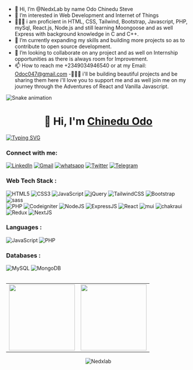 - 👋 Hi, I’m @NedxLab by name Odo Chinedu Steve
- 👀 I’m interested in Web Development and Internet of Things
- 👨🏾‍💻 i am proficient in HTML, CSS, Tailwind, Bootstrap, Javascript, PHP, mySql, React.js, Node.js and still learning Moongoose and as well Express with background knowledge in C and C++.
- 🌱 I’m currently expanding my skills and building more projects so as to contribute to open source development.
- 💞️ I’m looking to collaborate on any project and as well on Internship opportunities as there is always room for Improvement.
- 📫 How to reach me +2349034946540 or at my Email: Odoc047@gmail.com
-👨🏾‍💻 i'll be building beautiful projects and be sharing them here i'll love you to support me and as well join me on my journey through the Adventures of React and Vanilla Javascript.
<!---
NedxLab/NedxLab is a ✨ special ✨ repository because its `README.md` (this file) appears on your GitHub profile.
You can click the Preview link to take a look at your changes.
--->


  
![Snake animation](https://github.com/nedxlab/nedxlab/blob/output/github-contribution-grid-snake.svg)

<h1 align="center">👋 Hi, I'm <a href="https://www.linkedin.com/in/jigar-sable/" target="_blank"> Chinedu Odo </a></h1>
<a href="https://git.io/typing-svg"><img src="https://readme-typing-svg.herokuapp.com?font=Rajdhani&weight=600&size=26&pause=1204&color=1A5C79&background=193F1300&center=true&vCenter=true&width=486&height=52&lines=My+name+is+Chinedu+Odo;I+am+a+Full-Stack+Developer;I+have+a+Confession++%F0%9F%98%9E%F0%9F%98%94;I+love+Javascript+so+much+;+I+do+everything++Frontend" alt="Typing SVG" /></a>


<h3 align="left" font-family="Rajdhani" >Connect with me: </h3>
<div align="left">
  <a href="https://www.linkedin.com/in/jigar-sable/"><img alt="LinkedIn" src="https://img.shields.io/badge/linkedin-%230077B5.svg?style=for-the-badge&logo=linkedin&logoColor=white"/></a>
  <a href="mailto:jigarsable21@gmail.com"><img alt="Gmail" src="https://img.shields.io/badge/Gmail-D14836?style=for-the-badge&logo=gmail&logoColor=white"/></a>
   <a href="https://www.instagram.com/jigarsable.dev"><img alt="whatsapp" src="https://img.shields.io/badge/whatsapp-4EA94B?style=for-the-badge&logo=whatsapp&logoColor=white"/></a>
   <a href="https://www.instagram.com/jigarsable.dev"><img alt="Twitter" src="https://img.shields.io/badge/twitter-%230769AD?style=for-the-badge&logo=twitter&logoColor=white"/></a>
  <a href="https://t.me/lifecode5"><img alt="Telegram" src="https://img.shields.io/badge/Telegram-2CA5E0?style=for-the-badge&logo=telegram&logoColor=white" /></a>
</div>

<h3 align="left">Web Tech Stack :</h3>
<div align="left">
<img alt="HTML5" src="https://img.shields.io/badge/html5-%23E34F26.svg?style=for-the-badge&logo=html5&logoColor=white"/>
<img alt="CSS3" src="https://img.shields.io/badge/css3-%231572B6.svg?style=for-the-badge&logo=css3&logoColor=white"/> 
<img alt="JavaScript" src="https://img.shields.io/badge/javascript-%23323330.svg?style=for-the-badge&logo=javascript&logoColor=%23F7DF1E"/> 
<img alt="jQuery" src="https://img.shields.io/badge/jquery-%230769AD.svg?style=for-the-badge&logo=jquery&logoColor=white"/> 
<img alt="TailwindCSS" src="https://img.shields.io/badge/Tailwind_CSS-38B2AC?style=for-the-badge&logo=tailwind-css&logoColor=white"/>
<img alt="Bootstrap" src="https://img.shields.io/badge/bootstrap-%23563D7C.svg?style=for-the-badge&logo=bootstrap&logoColor=white"/>
<img alt="sass" src="https://img.shields.io/badge/Sass-CC6699?style=for-the-badge&logo=sass&logoColor=white"/>
<br>
<img alt="PHP" src="https://img.shields.io/badge/php-%23777BB4.svg?style=for-the-badge&logo=php&logoColor=white"/>
<img alt="Codeigniter" src="https://img.shields.io/badge/Codeigniter-EF4223?style=for-the-badge&logo=codeigniter&logoColor=white" />
<img alt="NodeJS" src="https://img.shields.io/badge/node.js-%2343853D.svg?style=for-the-badge&logo=node-dot-js&logoColor=white"/>
<img alt="ExpressJS" src="https://img.shields.io/badge/Express.js-000000?style=for-the-badge&logo=express&logoColor=white"/>
<img alt="React" src="https://img.shields.io/badge/react-%2320232a.svg?style=for-the-badge&logo=react&logoColor=%2361DAFB"/>
<img alt="mui" src="https://img.shields.io/badge/Material%20UI-007FFF?style=for-the-badge&logo=mui&logoColor=white"/>
<img alt="chakraui" src="https://img.shields.io/badge/Chakra--UI-319795?style=for-the-badge&logo=chakra-ui&logoColor=white"/>
<img alt="Redux" src="https://img.shields.io/badge/Three.Js-593D88?style=for-the-badge&logo=three.js&logoColor=white"/>
<img alt="NextJS" src="https://img.shields.io/badge/next.js-000000?style=for-the-badge&logo=nextdotjs&logoColor=white"/>

</div>

<h3 align="left">Languages :</h3>
<div align="left">
 <img alt="JavaScript" src="https://img.shields.io/badge/javascript-%23323330.svg?style=for-the-badge&logo=javascript&logoColor=%23F7DF1E"/> 
 <img alt="PHP" src="https://img.shields.io/badge/php-%23777BB4.svg?style=for-the-badge&logo=php&logoColor=white"/>
 
</div>

<h3 align="left">Databases :</h3>
<div align="left">
  <img alt="MySQL" src="https://img.shields.io/badge/mysql-%2300f.svg?style=for-the-badge&logo=mysql&logoColor=white"/>
  <img alt="MongoDB" src ="https://img.shields.io/badge/MongoDB-4EA94B?style=for-the-badge&logo=mongodb&logoColor=white"/>
  
</div>


<br/>

<table>
  <tr>
    <td><img height="180em" src="https://github-readme-stats.vercel.app/api?username=nedxlab&theme=noctis_minimus&show_icons=true" />
 </td>
    <td> <img height="180em" src="https://github-readme-stats.vercel.app/api/top-langs/?username=nedxlab&theme=noctis_minimus&layout=compact" /></td>
  </tr>
</table>

<div align="center">
<p><img align="center" src="https://github-readme-streak-stats.herokuapp.com/?user=nedxlab&theme=dark" alt="Nedxlab" /></p>
  </div>
